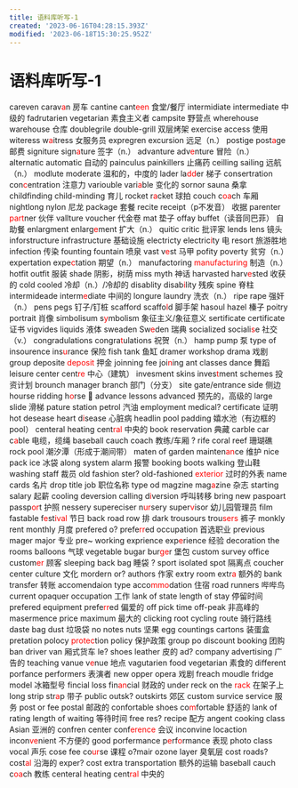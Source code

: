 ```yaml
---
title: 语料库听写-1
created: '2023-06-16T04:28:15.393Z'
modified: '2023-06-18T15:30:25.952Z'
---
```


# 语料库听写-1
careven   carav<font color="red">a</font>n 房车
cantine   cant<font color="red">een</font> 食堂/餐厅
intermidiate    intermediate 中级的
fadrutarien   vegetarian 素食主义者
campsite    野营点
wherehouse    warehouse 仓库
doublegrile   double-grill 双层烤架
exercise    access 使用
witeress    w<font color="red">a</font>itress 女服务员
expregren   excursion 远足（n.）
postige   post<font color="red">a</font>ge 邮费
signiture   sign<font color="red">a</font>ture 签字（n.）
advanture   adv<font color="red">e</font>nture 冒险（n.）
alternatic    automatic 自动的
painculus   painkillers 止痛药
ceilling    sailing 远航（n.）
modlute   moderate 温和的，中度的
lader   la<font color="red">dd</font>er 梯子
consertration   con<font color="red">c</font>entration 注意力
variouble   vari<font color="red">a</font>ble 变化的
sornor    sauna 桑拿
childfinding    child-minding 育儿
rocket    r<font color="red">a</font>cket  球拍
couch   c<font color="red">oa</font>ch 车厢
nightlong   nylon 尼龙
package 套餐
recite    receipt（p不发音） 收据
parenter    <font color="red">part</font>ner 伙伴
vallture    voucher 代金卷
mat 垫子
offay   buffet（读音同巴菲） 自助餐
enlargment    enlarg<font color="red">e</font>ment 扩大（n.）
quitic    critic 批评家
lends   lens 镜头
inforstructure    infrastructure 基础设施
electricty    electric<font color="red">i</font>ty 电
resort 旅游胜地
infection 传染
founting    fountain 喷泉
vast    v<font color="red">e</font>st 马甲
pofity    poverty 贫穷（n.）
expertation   expe<font color="red">c</font>tation 期望（n.）
manufactoring   <font color="red">manufacturing</font> 制造（n.）
hotfit    outfit 服装
shade 阴影，树荫
miss    myth 神话
harvasted   harv<font color="red">e</font>sted 收获的
cold    cooled 冷却（n.）/冷却的
disablity   disab<font color="red">i</font>lity 残疾
spine 脊柱
intermideade    interm<font color="red">e</font>diate 中间的
longure   laundry 洗衣（n.）
ripe    rape 强奸（n.）
pens    pegs 钉子/钉桩
scafford    scaffo<font color="red">l</font>d 脚手架
hasoul    hazel 榛子
poitry    portrait 肖像
simbolisum    s<font color="red">y</font>mbolism 象征主义/象征意义
sertificate   certificate 证书
vigvides    liquids 液体
sweaden   Sw<font color="red">e</font>den 瑞典
socialized    sociali<font color="red">s</font>e 社交（v.）
congradulations   congra<font color="red">t</font>ulations 祝贺（n.）
hamp    pump 泵
type of insourence    ins<font color="red">u</font>rance 保险
fish tank 鱼缸
dramer workshop   drama 戏剧
group deposite    <font color="red">deposit</font> 押金
joinning fee    joi<font color="red">n</font>ing
ant classes   dance 舞蹈
leisure center    cent<font color="red">re</font> 中心（建筑）
invesment skins   inves<font color="red">t</font>ment schemes 投资计划
brounch manager   branch 部门（分支）
site gate/entrance    side  侧边
hourse ridding    h<font color="red">o</font>rse 🐎
advance lessons   advanced 预先的，高级的
large slide 滑梯
pature station    petrol 汽油
employment medical?   certificate 证明
hot desease   heart d<font color="red">i</font>sease 心脏病
headlin pool    padding 嬉水池（有边框的pool）
centeral heating    cent<font color="red">ral</font> 中央的
book reservation 典藏
carble car    c<font color="red">a</font>ble 电缆，缆绳
baseball cauch    coach 教练/车厢
? rife    coral reef 珊瑚礁
rock pool 潮汐潭（形成于潮间带）
maten of garden   mainten<font color="red">an</font>ce 维护
nice pack   ice 冰袋
along system    alarm 报警
booking boots   walking 登山鞋
washing staff 裁员
old fashion ster?   old-fashioned <font color="red">exterior</font> 过时的外表
name cards 名片
drop title    job 职位名称
type od magzine   mag<font color="red">a</font>zine 杂志
starting salary 起薪
cooling deversion   calling d<font color="red">i</font>version 呼叫转移
bring new paspoart    passp<font color="red">or</font>t 护照
nessery supereciser   n<font color="red">ur</font>sery super<font color="red">v</font>isor 幼儿园管理员
film fastable   f<font color="red">e</font>st<font color="red">ival</font> 节日
back road   row 排
dark trousours    trou<font color="red">sers</font> 裤子
monkly rent   monthly 月度
prefered o?   prefe<font color="red">rr</font>ed occupation 首选职业
previous mager    major 专业
pre~ working exprience    exp<font color="red">e</font>rience 经验
decoration the rooms    balloons 气球
vegetable bugar   bur<font color="red">ge</font>r 堡包
custom survey office    custom<font color="red">er</font> 顾客
sleeping back   bag 睡袋
? sport   isolated spot 隔离点
coucher center    culture 文化
mordern or?   authors 作家
extry room    extr<font color="red">a</font> 额外的
bank transfer 转账
accomendaion type   acco<font color="red">mmo</font>dation 住宿
road runners 哔哔鸟
current opaquer   occupation 工作
lank of state   length of stay 停留时间
prefered equipment    prefe<font color="red">rr</font>ed 偏爱的
off pick time   off-peak 非高峰的
masermence price    maximum 最大的
clicking root   cycling route 骑行路线
daste bag   dust 垃圾袋
no notes    nuts 坚果
egg countings   cartons 装蛋盒
pretation polocy    <font color="red">protec</font>tion policy 保护政策
group po discount   booking 团购
ban driver    van 厢式货车
le? shoes   leather 皮的
ad? company   advertising 广告的
teaching vanue    v<font color="red">e</font>nue 地点
vagutarien food   vegetarian 素食的
different porfance    performers 表演者
new opper   opera 戏剧
freach moudle   fridge model 冰箱型号
fincial loss    fin<font color="red">an</font>cial 财政的
under reck    on the <font color="red">rack</font> 在架子上
long strip    str<font color="red">a</font>p 带子
public outsk?   outskirts 郊区
custom survice    service 服务
post or fee   postal 邮政的
confortable shoes   co<font color="red">m</font>fortable 舒适的
lank of rating    length of waiting 等待时间
free res?   recipe 配方
angent cooking class    Asian 亚洲的
confren center    conf<font color="red">erence</font> 会议
inconvine locaction   incon<font color="red">ve</font>nient 不方便的
good porfermance    p<font color="red">e</font>rf<font color="red">o</font>rmance 表现
photo class   vocal 声乐
cose fee    co<font color="red">ur</font>se 课程
o?mair    ozone layer 臭氧层
cost roads?   cost<font color="red">al</font> 沿海的
exper? cost   extra transportation 额外的运输
baseball cauch    c<font color="red">oa</font>ch 教练
centeral heating    cent<font color="red">ral</font> 中央的

